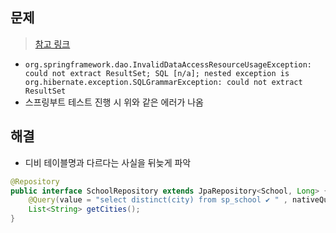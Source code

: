 ## 문제
> [참고 링크](https://hayeon17kim.github.io/posts/hiwork-07/)
- `org.springframework.dao.InvalidDataAccessResourceUsageException: could not extract ResultSet; SQL [n/a]; nested exception is org.hibernate.exception.SQLGrammarException: could not extract ResultSet`
- 스프링부트 테스트 진행 시 위와 같은 에러가 나옴

## 해결
- 디비 테이블명과 다르다는 사실을 뒤늦게 파악

```java
@Repository
public interface SchoolRepository extends JpaRepository<School, Long> {
    @Query(value = "select distinct(city) from sp_school ✔ " , nativeQuery = true)  ✔ (기존) school >> (수정) sp_school
    List<String> getCities();
}
```
